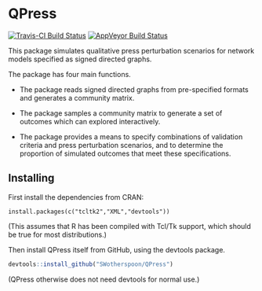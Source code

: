 # QPress
[![Travis-CI Build Status](https://travis-ci.org/SWotherspoon/QPress.svg?branch=master)](https://travis-ci.org/SWotherspoon/QPress)
[![AppVeyor Build Status](https://ci.appveyor.com/api/projects/status/github/SWotherspoon/QPress?branch=master&svg=true)](https://ci.appveyor.com/project/SWotherspoon/QPress)

This package simulates qualitative press perturbation scenarios for network models
specified as signed directed graphs.

The package has four main functions.

* The package reads signed directed graphs from pre-specified formats
  and generates a community matrix.

* The package samples a community matrix to generate a set of outcomes
  which can explored interactively.

* The package provides a means to specify combinations of validation
  criteria and press perturbation scenarios, and to determine the
  proportion of simulated outcomes that meet these specifications.


## Installing

First install the dependencies from CRAN:

```{r}
install.packages(c("tcltk2","XML","devtools"))
```

(This assumes that R has been compiled with Tcl/Tk support, which should be true for most distributions.)

Then install QPress itself from GitHub, using the devtools package. 

```R
devtools::install_github("SWotherspoon/QPress")
```

(QPress otherwise does not need devtools for normal use.)


